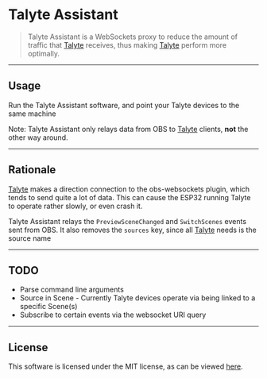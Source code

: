 # Talyte Assistant

> Talyte Assistant is a WebSockets proxy to reduce the amount of traffic that [Talyte](https://github.com/featherbear/talyte) receives, thus making [Talyte](https://github.com/featherbear/talyte) perform more optimally.

---

<!--
## Download

Prebuilt binaries for Windows, Linux and MacOS are [available via GitHub Actions](https://github.com/featherbear/talyte-assistant/actions/workflows/cmake.yml)
-->

## Usage

Run the Talyte Assistant software, and point your Talyte devices to the same machine

Note: Talyte Assistant only relays data from OBS to [Talyte](https://github.com/featherbear/talyte) clients, **not** the other way around.

---

## Rationale

[Talyte](https://github.com/featherbear/talyte) makes a direction connection to the obs-websockets plugin, which tends to send quite a lot of data. This can cause the ESP32 running Talyte to operate rather slowly, or even crash it.  

Talyte Assistant relays the `PreviewSceneChanged` and `SwitchScenes` events sent from OBS. It also removes the `sources` key, since all [Talyte](https://github.com/featherbear/talyte) needs is the source name

---

## TODO

* Parse command line arguments
* Source in Scene - Currently Talyte devices operate via being linked to a specific Scene(s)
* Subscribe to certain events via the websocket URI query

---

## License

This software is licensed under the MIT license, as can be viewed [here](LICENSE.md).
